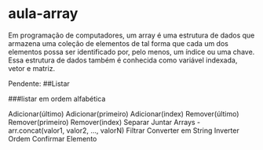# aula-array

Em programação de computadores, um array é uma estrutura de dados que armazena uma coleção de elementos de tal forma que cada um dos elementos possa ser identificado por, pelo menos, um índice ou uma chave. Essa estrutura de dados também é conhecida como variável indexada, vetor e matriz.

Pendente: 
##Listar

###listar em ordem alfabética 


Adicionar(último)
Adicionar(primeiro)
Adicionar(index)
Remover(último)
Remover(primeiro)
Remover(index)
Separar
Juntar Arrays - arr.concat(valor1, valor2, ..., valorN)
Filtrar
Converter em String 
Inverter Ordem 
Confirmar Elemento
